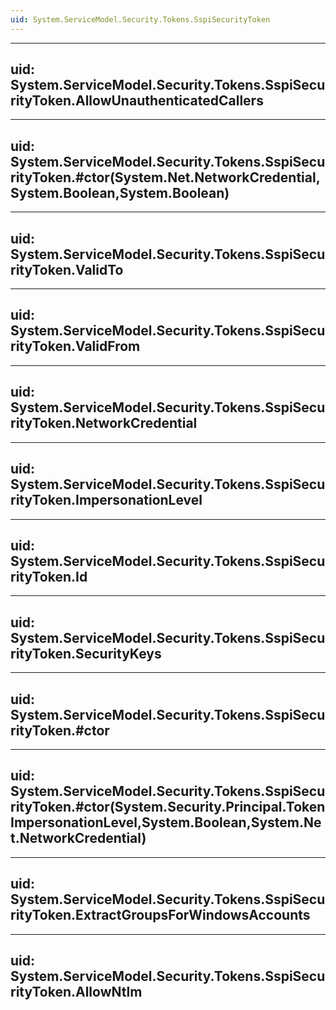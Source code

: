 ```yaml
---
uid: System.ServiceModel.Security.Tokens.SspiSecurityToken
---
```


---
uid: System.ServiceModel.Security.Tokens.SspiSecurityToken.AllowUnauthenticatedCallers
---

---
uid: System.ServiceModel.Security.Tokens.SspiSecurityToken.#ctor(System.Net.NetworkCredential,System.Boolean,System.Boolean)
---

---
uid: System.ServiceModel.Security.Tokens.SspiSecurityToken.ValidTo
---

---
uid: System.ServiceModel.Security.Tokens.SspiSecurityToken.ValidFrom
---

---
uid: System.ServiceModel.Security.Tokens.SspiSecurityToken.NetworkCredential
---

---
uid: System.ServiceModel.Security.Tokens.SspiSecurityToken.ImpersonationLevel
---

---
uid: System.ServiceModel.Security.Tokens.SspiSecurityToken.Id
---

---
uid: System.ServiceModel.Security.Tokens.SspiSecurityToken.SecurityKeys
---

---
uid: System.ServiceModel.Security.Tokens.SspiSecurityToken.#ctor
---

---
uid: System.ServiceModel.Security.Tokens.SspiSecurityToken.#ctor(System.Security.Principal.TokenImpersonationLevel,System.Boolean,System.Net.NetworkCredential)
---

---
uid: System.ServiceModel.Security.Tokens.SspiSecurityToken.ExtractGroupsForWindowsAccounts
---

---
uid: System.ServiceModel.Security.Tokens.SspiSecurityToken.AllowNtlm
---
